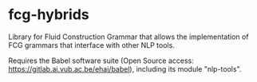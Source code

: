 # fcg-hybrids
Library for Fluid Construction Grammar that allows the implementation of FCG grammars that interface with other NLP tools.

Requires the Babel software suite (Open Source access: https://gitlab.ai.vub.ac.be/ehai/babel), including its module "nlp-tools".
